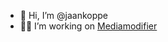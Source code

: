 - 👋 Hi, I’m @jaankoppe
- 👨‍💻 I’m working on [Mediamodifier](https://mediamodifier.com)

<!---
jaankoppe/jaankoppe is a ✨ special ✨ repository because its `README.md` (this file) appears on your GitHub profile.
You can click the Preview link to take a look at your changes.
--->
